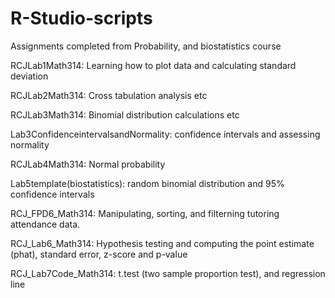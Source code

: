 # R-Studio-scripts
Assignments completed from Probability, and biostatistics course

RCJLab1Math314: Learning how to plot data and calculating standard deviation

RCJLab2Math314: Cross tabulation analysis etc

RCJLab3Math314: Binomial distribution calculations etc

Lab3ConfidenceintervalsandNormality: confidence intervals and assessing normality

RCJLab4Math314: Normal probability

Lab5template(biostatistics): random binomial distribution and 95% confidence intervals

RCJ_FPD6_Math314: Manipulating, sorting, and filterning tutoring attendance data.

RCJ_Lab6_Math314: Hypothesis testing and computing the point estimate (phat), standard error, z-score and p-value

RCJ_Lab7Code_Math314: t.test (two sample proportion test), and regression line
